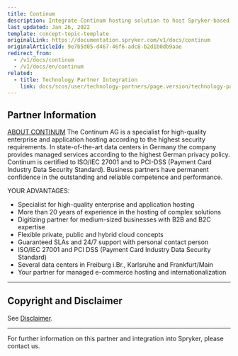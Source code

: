 ```yaml
---
title: Continum
description: Integrate Continum hosting solution to host Spryker-based project.
last_updated: Jan 26, 2022
template: concept-topic-template
originalLink: https://documentation.spryker.com/v1/docs/continum
originalArticleId: 9e7b5d05-d467-46f6-adc8-b2d1b0db9aae
redirect_from:
  - /v1/docs/continum
  - /v1/docs/en/continum
related:
  - title: Technology Partner Integration
    link: docs/scos/user/technology-partners/page.version/technology-partners.html
---
```


## Partner Information

 [ABOUT CONTINUM](https://www.continum.net/de/) 
The Continum AG is a specialist for high-quality enterprise and application hosting according to the highest security requirements. In state-of-the-art data centers in Germany the company provides managed services according to the highest German privacy policy. Continum is certified to ISO/IEC 27001 and to PCI-DSS (Payment Card Industry Data Security Standard). Business partners have permanent confidence in the outstanding and reliable competence and performance. 
 
 YOUR ADVANTAGES: 

* Specialist for high-quality enterprise and application hosting
* More than 20 years of experience in the hosting of complex solutions
* Digitizing partner for medium-sized businesses with B2B and B2C expertise
* Flexible private, public and hybrid cloud concepts
* Guaranteed SLAs and 24/7 support with personal contact person
* ISO/IEC 27001 and PCI DSS (Payment Card Industry Data Security Standard)
* Several data centers in Freiburg i.Br., Karlsruhe and Frankfurt/Main
* Your partner for managed e-commerce hosting and internationalization 
---

## Copyright and Disclaimer

See [Disclaimer](https://github.com/spryker/spryker-documentation).

---
For further information on this partner and integration into Spryker, please contact us.

<div class="hubspot-forms hubspot-forms--docs">
<div class="hubspot-form" id="hubspot-partners-1">
            <div class="script-embed" data-code="
                                            hbspt.forms.create({
				                                portalId: '2770802',
				                                formId: '163e11fb-e833-4638-86ae-a2ca4b929a41',
              	                                onFormReady: function() {
              		                                const hbsptInit = new CustomEvent('hbsptInit', {bubbles: true});
              		                                document.querySelector('#hubspot-partners-1').dispatchEvent(hbsptInit);
              	                                }
				                            });
            "></div>
</div>
</div>



